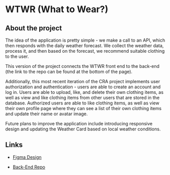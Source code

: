 # WTWR (What to Wear?)

## About the project

The idea of the application is pretty simple - we make a call to an API, which then responds with the daily weather forecast. We collect the weather data, process it, and then based on the forecast, we recommend suitable clothing to the user.

This version of the project connects the WTWR front end to the back-end (the link to the repo can be found at the bottom of the page).

Additionally, this most recent iteration of the CRA project implements user authorization and authentication - users are able to create an account and log in. Users are able to upload, like, and delete their own clothing items, as well as view and like clothing items from other users that are stored in the database. Authorized users are able to like clothing items, as well as view their own profile page where they can see a list of their own clothing items and update their name or avatar image.

Future plans to improve the application include introducing responsive design and updating the Weather Card based on local weather conditions.

## Links

- [Figma Design](https://www.figma.com/file/DTojSwldenF9UPKQZd6RRb/Sprint-10%3A-WTWR)

- [Back-End Repo](https://github.com/toriroe/se_project_express)
